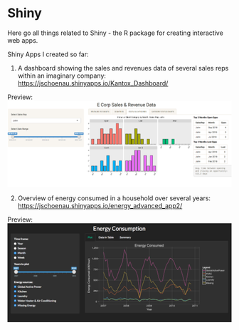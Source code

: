 # Shiny

Here go all things related to Shiny - the R package for creating interactive web apps.

Shiny Apps I created so far:

1. A dashboard showing the sales and revenues data of several sales reps within an imaginary company:
https://jschoenau.shinyapps.io/Kantox_Dashboard/

Preview:
<kbd>
![ecorp shiny app preview](https://github.com/jorgschonau/shiny/blob/master/images/ecorp_screenshot.png)</kbd>

2. Overview of energy consumed in a household over several years:
https://jschoenau.shinyapps.io/energy_advanced_app2/

Preview:
<kbd>
![energy shiny app preview](https://github.com/jorgschonau/shiny/blob/master/images/preview_energy_shinyapp.png)</kbd>
